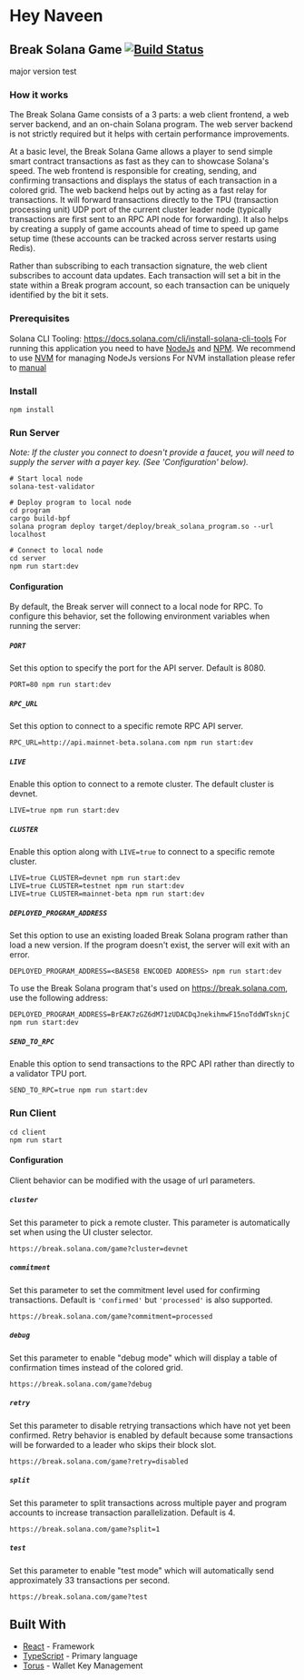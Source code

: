 # Hey Naveen
## Break Solana Game [![Build Status](https://travis-ci.org/solana-labs/break.svg?branch=master)](https://travis-ci.org/solana-labs/break)
major version test
### How it works

The Break Solana Game consists of a 3 parts: a web client frontend, a web server backend, and an on-chain Solana program. The web server backend
is not strictly required but it helps with certain performance improvements.

At a basic level, the Break Solana Game allows a player to send simple smart contract transactions as fast as they can to showcase Solana's speed.
The web frontend is responsible for creating, sending, and confirming transactions and displays the status of each transaction in a colored grid.
The web backend helps out by acting as a fast relay for transactions. It will forward transactions directly to the TPU (transaction processing unit)
UDP port of the current cluster leader node (typically transactions are first sent to an RPC API node for forwarding). It also helps by creating a
supply of game accounts ahead of time to speed up game setup time (these accounts can be tracked across server restarts using Redis).

Rather than subscribing to each transaction signature, the web client subscribes to account data updates. Each transaction will set a bit in the state
within a Break program account, so each transaction can be uniquely identified by the bit it sets.

### Prerequisites

Solana CLI Tooling: https://docs.solana.com/cli/install-solana-cli-tools
For running this application you need to have [NodeJs](https://nodejs.org/en/) and [NPM](https://www.npmjs.com/).
We recommend to use [NVM](https://github.com/creationix/nvm) for managing NodeJs versions
For NVM installation please refer to [manual](https://github.com/creationix/nvm#install--update-script)

### Install

```
npm install
```

### Run Server

_Note: If the cluster you connect to doesn't provide a faucet, you will need to supply the server with a payer key. (See 'Configuration' below)._

```
# Start local node
solana-test-validator

# Deploy program to local node
cd program
cargo build-bpf
solana program deploy target/deploy/break_solana_program.so --url localhost

# Connect to local node
cd server
npm run start:dev
```

#### Configuration

By default, the Break server will connect to a local node for RPC. To configure this behavior, set the following environment variables when running the server:

##### `PORT`

Set this option to specify the port for the API server. Default is 8080.

```
PORT=80 npm run start:dev
```

##### `RPC_URL`

Set this option to connect to a specific remote RPC API server.

```
RPC_URL=http://api.mainnet-beta.solana.com npm run start:dev
```

##### `LIVE`

Enable this option to connect to a remote cluster. The default cluster is devnet.

```
LIVE=true npm run start:dev
```

##### `CLUSTER`

Enable this option along with `LIVE=true` to connect to a specific remote cluster.

```
LIVE=true CLUSTER=devnet npm run start:dev
LIVE=true CLUSTER=testnet npm run start:dev
LIVE=true CLUSTER=mainnet-beta npm run start:dev
```

##### `DEPLOYED_PROGRAM_ADDRESS`

Set this option to use an existing loaded Break Solana program rather than load a new version.  If the program doesn't exist, the server will exit with an error.

```
DEPLOYED_PROGRAM_ADDRESS=<BASE58 ENCODED ADDRESS> npm run start:dev
```

To use the Break Solana program that's used on https://break.solana.com, use the following address:
```
DEPLOYED_PROGRAM_ADDRESS=BrEAK7zGZ6dM71zUDACDqJnekihmwF15noTddWTsknjC npm run start:dev
```

##### `SEND_TO_RPC`

Enable this option to send transactions to the RPC API rather than directly to a validator TPU port.

```
SEND_TO_RPC=true npm run start:dev
```

### Run Client

```
cd client
npm run start
```

#### Configuration

Client behavior can be modified with the usage of url parameters.

##### `cluster`

Set this parameter to pick a remote cluster. This parameter is automatically set when using the UI cluster selector.

```
https://break.solana.com/game?cluster=devnet
```

##### `commitment`

Set this parameter to set the commitment level used for confirming transactions. Default is `'confirmed'` but `'processed'`
is also supported.

```
https://break.solana.com/game?commitment=processed
```

##### `debug`

Set this parameter to enable "debug mode" which will display a table of confirmation times instead of the colored grid.

```
https://break.solana.com/game?debug
```

##### `retry`

Set this parameter to disable retrying transactions which have not yet been confirmed. Retry behavior is enabled by default because
some transactions will be forwarded to a leader who skips their block slot.

```
https://break.solana.com/game?retry=disabled
```

##### `split`

Set this parameter to split transactions across multiple payer and program accounts to increase transaction parallelization. Default is 4.

```
https://break.solana.com/game?split=1
```

##### `test`

Set this parameter to enable "test mode" which will automatically send approximately 33 transactions per second.

```
https://break.solana.com/game?test
```

## Built With

- [React](https://github.com/facebook/react/) - Framework
- [TypeScript](https://www.typescriptlang.org/) - Primary language
- [Torus](https://tor.us/) - Wallet Key Management
